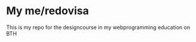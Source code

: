 My me/redovisa
===================

This is my repo for the designcourse in my webprogramming education on BTH
